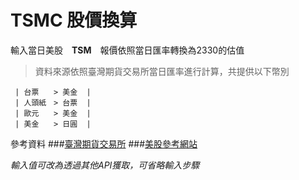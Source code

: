 # TSMC 股價換算


輸入當日美股　**TSM**　報價依照當日匯率轉換為2330的估值


> 資料來源依照臺灣期貨交易所當日匯率進行計算，共提供以下幣別

     | 台票　　> 美金  |
     | 人頭紙　> 台票  |
     | 歐元　　> 美金  |
     | 美金　　> 日圓  |

參考資料
###[臺灣期貨交易所](https://www.taifex.com.tw/cht/3/dailyFXRate)
###[美股參考網站](https://www.marketwatch.com/)

*輸入值可改為透過其他API獲取，可省略輸入步驟* 
